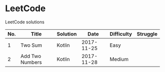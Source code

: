 # LeetCode
LeetCode solutions

|No.|Title|Solution|Date|Difficulty|Struggle|
|---|-----|--------|----|----------|--------|
|  1|Two Sum|Kotlin|2017-11-25|Easy||
|  2|Add Two Numbers|Kotlin|2017-11-28|Medium||